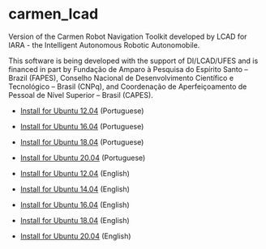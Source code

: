 # carmen_lcad
Version of the Carmen Robot Navigation Toolkit developed by LCAD for IARA - the Intelligent Autonomous Robotic Autonomobile.

This software is being developed with the support of DI/LCAD/UFES and is financed in part by Fundação de Amparo à Pesquisa do Espírito Santo – Brazil (FAPES), Conselho Nacional de Desenvolvimento Científico e Tecnológico – Brasil (CNPq), and Coordenação de Aperfeiçoamento de Pessoal de Nível Superior – Brasil (CAPES).

- [Install for Ubuntu 12.04](http://www.lcad.inf.ufes.br/wiki/index.php/Instala%C3%A7%C3%A3o_Carmen_para_Ubuntu_12.04.3) (Portuguese)
- [Install for Ubuntu 16.04](https://github.com/LCAD-UFES/carmen_lcad/wiki/Installing-Carmen-LCAD-on-Ubuntu-16.04-(Portuguese)) (Portuguese)
- [Install for Ubuntu 18.04](https://github.com/LCAD-UFES/carmen_lcad/wiki/Installing-Carmen-LCAD-on-Ubuntu-18.04-(Portuguese)) (Portuguese)
- [Install for Ubuntu 20.04](https://github.com/LCAD-UFES/carmen_lcad/wiki/Installing-Carmen-on-Ubuntu-20.04-(Portuguese)) (Portuguese)

- [Install for Ubuntu 12.04](https://github.com/LCAD-UFES/carmen_lcad/wiki/Installing-Carmen-LCAD-on-Ubuntu-12.04.3-(English)) (English)
- [Install for Ubuntu 14.04](https://github.com/LCAD-UFES/carmen_lcad/wiki/Installing-Carmen-LCAD-on-Ubuntu-14.04-(English)) (English)
- [Install for Ubuntu 16.04](https://github.com/LCAD-UFES/carmen_lcad/wiki/Installing-Carmen-LCAD-on-Ubuntu-16.04-(English)) (English)
- [Install for Ubuntu 18.04](https://github.com/LCAD-UFES/carmen_lcad/wiki/Installing-Carmen-LCAD-on-Ubuntu-18.04-(English)) (English)
- [Install for Ubuntu 20.04](https://github.com/LCAD-UFES/carmen_lcad/wiki/Installing-Carmen-on-Ubuntu-20.04-(English)) (English)

